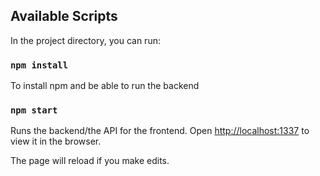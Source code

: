## Available Scripts

In the project directory, you can run:
### `npm install`
To install npm and be able to run the backend

### `npm start`

Runs the backend/the API for the frontend.
Open [http://localhost:1337](http://localhost:1337) to view it in the browser.

The page will reload if you make edits.
